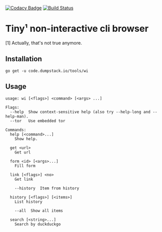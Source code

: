 [![Codacy Badge](https://api.codacy.com/project/badge/Grade/1c1b7414632b439eb6e1ffab0806c541)](https://app.codacy.com/app/jollheef/wi?utm_source=github.com&utm_medium=referral&utm_content=jollheef/wi&utm_campaign=Badge_Grade_Dashboard)
[![Build Status](https://travis-ci.org/jollheef/wi.svg?branch=master)](https://travis-ci.org/jollheef/wi)

# Tiny¹ non-interactive cli browser

[1] Actually, that's not true anymore.

## Installation

    go get -u code.dumpstack.io/tools/wi

## Usage

	usage: wi [<flags>] <command> [<args> ...]

	Flags:
	  --help  Show context-sensitive help (also try --help-long and --help-man).
	  --tor   Use embedded tor

	Commands:
	  help [<command>...]
		Show help.

	  get <url>
		Get url

	  form <id> [<args>...]
		Fill form

	  link [<flags>] <no>
		Get link

		--history  Item from history

	  history [<flags>] [<items>]
		List history

		--all  Show all items

	  search [<string>...]
		Search by duckduckgo

